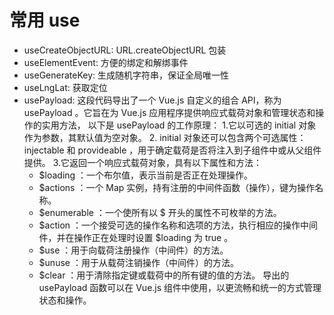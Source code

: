 # 常用 use

- useCreateObjectURL: URL.createObjectURL 包装
- useElementEvent: 方便的绑定和解绑事件
- useGenerateKey: 生成随机字符串，保证全局唯一性
- useLngLat: 获取定位
- usePayload: 这段代码导出了一个 Vue.js 自定义的组合 API，称为 usePayload 。它旨在为 Vue.js 应用程序提供响应式载荷对象和管理状态和操作的实用方法，
  以下是 usePayload 的工作原理：
  1.它以可选的 initial 对象作为参数，其默认值为空对象。
  2. initial 对象还可以包含两个可选属性： injectable 和 provideable ，用于确定载荷是否将注入到子组件中或从父组件提供。
  3.它返回一个响应式载荷对象，具有以下属性和方法：
  - $loading ：一个布尔值，表示当前是否正在处理操作。
  - $actions ：一个 Map 实例，持有注册的中间件函数（操作），键为操作名称。
  - $enumerable ：一个使所有以 $ 开头的属性不可枚举的方法。
  - $action ：一个接受可选的操作名称和选项的方法，执行相应的操作中间件，并在操作正在处理时设置 $loading 为 true 。
  - $use ：用于向载荷注册操作（中间件）的方法。
  - $unuse ：用于从载荷注销操作（中间件）的方法。
  - $clear ：用于清除指定键或载荷中的所有键的值的方法。
  导出的 usePayload 函数可以在 Vue.js 组件中使用，以更流畅和统一的方式管理状态和操作。
